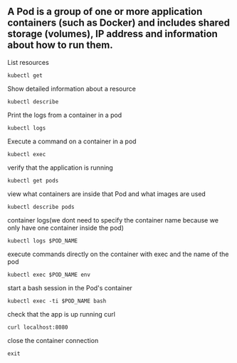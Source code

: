 ## A Pod is a group of one or more application containers (such as Docker) and includes shared storage (volumes), IP address and information about how to run them.

List resources
```
kubectl get
```
Show detailed information about a resource
```
kubectl describe
```
Print the logs from a container in a pod
```
kubectl logs
```
Execute a command on a container in a pod
```
kubectl exec
```

verify that the application is running
```docker
kubectl get pods
```
view what containers are inside that Pod and what images are used
```docker
kubectl describe pods
```
 container logs(we dont need to specify the container name because we only have one container inside the pod)
```docker
kubectl logs $POD_NAME
```
execute commands directly on the container with exec and the name of the pod
```docker
kubectl exec $POD_NAME env
```
start a bash session in the Pod's container
```docker
kubectl exec -ti $POD_NAME bash
```
check that the app is up running curl
```docker
curl localhost:8080
```
close the container connection
```docker
exit
```